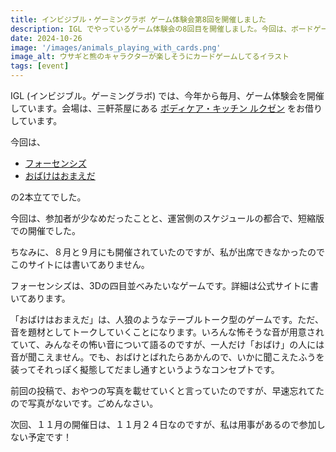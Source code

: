 ```yaml
---
title: インビジブル・ゲーミングラボ ゲーム体験会第8回を開催しました
description: IGL でやっているゲーム体験会の8回目を開催しました。今回は、ボードゲーム会でした。
date: 2024-10-26
image: '/images/animals_playing_with_cards.png'
image_alt: ウサギと熊のキャラクターが楽しそうにカードゲームしてるイラスト
tags: [event]
---
```


IGL (インビジブル。ゲーミングラボ) では、今年から毎月、ゲーム体験会を開催しています。会場は、三軒茶屋にある [ボディケア・キッチン ルクゼン](https://luxen.jp/) をお借りしています。

今回は、

- [フォーセンシズ](https://sugorokuya.jp/p/four-senses)
- [おばけはおまえだ](https://gift10industry.myshopify.com/products/you-are-the-ghost)

の2本立てでした。

今回は、参加者が少なめだったことと、運営側のスケジュールの都合で、短縮版での開催でした。

ちなみに、８月と９月にも開催されていたのですが、私が出席できなかったのでこのサイトには書いてありません。

フォーセンシズは、3Dの四目並べみたいなゲームです。詳細は公式サイトに書いてあります。

「おばけはおまえだ」は、人狼のようなテーブルトーク型のゲームです。ただ、音を題材としてトークしていくことになります。いろんな怖そうな音が用意されていて、みんなその怖い音について語るのですが、一人だけ「おばけ」の人には音が聞こえません。でも、おばけとばれたらあかんので、いかに聞こえたふうを装ってそれっぽく擬態してだまし通すというようなコンセプトです。

前回の投稿で、おやつの写真を載せていくと言っていたのですが、早速忘れてたので写真がないです。ごめんなさい。

次回、１１月の開催日は、１１月２４日なのですが、私は用事があるので参加しない予定です！
